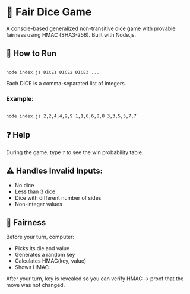 # 🎲 Fair Dice Game

A console-based generalized non-transitive dice game with provable fairness using HMAC (SHA3-256). Built with Node.js.

## 🚀 How to Run

```

node index.js DICE1 DICE2 DICE3 ...

```

Each DICE is a comma-separated list of integers.

### Example:
```

node index.js 2,2,4,4,9,9 1,1,6,6,8,8 3,3,5,5,7,7

```

## ❓ Help

During the game, type `?` to see the win probability table.

## ⚠️ Handles Invalid Inputs:

- No dice
- Less than 3 dice
- Dice with different number of sides
- Non-integer values

## 🔐 Fairness

Before your turn, computer:
- Picks its die and value
- Generates a random key
- Calculates HMAC(key, value)
- Shows HMAC

After your turn, key is revealed so you can verify HMAC → proof that the move was not changed.

